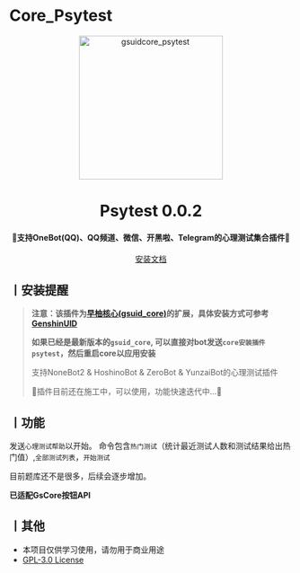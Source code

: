 # Core_Psytest

<p align="center">
  <a href="https://github.com/KimigaiiWuyi/gsuidcore_psytest"><img src="https://s2.loli.net/2023/10/05/GHjJNWBP4nezgIU.png" width="256" height="256" alt="gsuidcore_psytest"></a>
</p>
<h1 align = "center">Psytest 0.0.2</h1>
<h4 align = "center">🚧支持OneBot(QQ)、QQ频道、微信、开黑啦、Telegram的心理测试集合插件🚧</h4>
<div align = "center">
        <a href="http://docs.gsuid.gbots.work/#/" target="_blank">安装文档</a>
</div>





## 丨安装提醒

> **注意：该插件为[早柚核心(gsuid_core)](https://github.com/Genshin-bots/gsuid_core)的扩展，具体安装方式可参考[GenshinUID](https://github.com/KimigaiiWuyi/GenshinUID)**
>
> **如果已经是最新版本的`gsuid_core`, 可以直接对bot发送`core安装插件psytest`，然后重启core以应用安装**
>
> 支持NoneBot2 & HoshinoBot & ZeroBot & YunzaiBot的心理测试插件
>
> 🚧插件目前还在施工中，可以使用，功能快速迭代中...🚧

## 丨功能
发送`心理测试帮助`以开始。
命令包含`热门测试`（统计最近测试人数和测试结果给出热门值）,`全部测试列表`，`开始测试`

目前题库还不是很多，后续会逐步增加。

**已适配GsCore按钮API**

## 丨其他

+ 本项目仅供学习使用，请勿用于商业用途
+ [GPL-3.0 License](https://github.com/qwerdvd/StarRailUID/blob/master/LICENSE)
